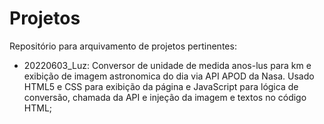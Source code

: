 # Projetos

Repositório para arquivamento de projetos pertinentes:

- 20220603_Luz: Conversor de unidade de medida anos-lus para km e exibição de imagem astronomica do dia via API APOD da Nasa. Usado HTML5 e CSS para exibição da página e JavaScript para lógica de conversão, chamada da API e injeção da imagem e textos no código HTML;
